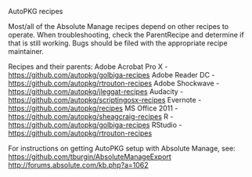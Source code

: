 AutoPKG recipes 

Most/all of the Absolute Manage recipes depend on other recipes to operate. When troubleshooting, check the <key>ParentRecipe</key> and determine if that is still working. Bugs should be filed with the appropriate recipe maintainer. 

Recipes and their parents:
Adobe Acrobat Pro X - https://github.com/autopkg/golbiga-recipes
Adobe Reader DC - https://github.com/autopkg/rtrouton-recipes
Adobe Shockwave - https://github.com/autopkg/jleggat-recipes
Audacity - https://github.com/autopkg/scriptingosx-recipes
Evernote - https://github.com/autopkg/recipes
MS Office 2011 - https://github.com/autopkg/sheagcraig-recipes
R - https://github.com/autopkg/golbiga-recipes
RStudio - https://github.com/autopkg/rtrouton-recipes

For instructions on getting AutoPKG setup with Absolute Manage, see:
https://github.com/tburgin/AbsoluteManageExport
http://forums.absolute.com/kb.php?a=1062